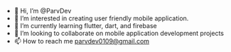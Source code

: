 - 👋 Hi, I’m @ParvDev
- 👀 I’m interested in creating user friendly mobile application.
- 🌱 I’m currently learning flutter, dart, and firebase
- 💞️ I’m looking to collaborate on mobile application development projects
- 📫 How to reach me parvdev0109@gmail.com

<!---
ParvDev/ParvDev is a ✨ special ✨ repository because its `README.md` (this file) appears on your GitHub profile.
You can click the Preview link to take a look at your changes.
--->
